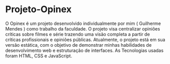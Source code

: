 # Projeto-Opinex

O Opinex é um projeto desenvolvido individualmente por mim ( Guilherme Mendes ) como trabalho da faculdade. O projeto visa centralizar opiniões críticas sobre filmes e série trazendo uma visão completa a partir de críticas profissionais e opiniões públicas. Atualmente, o projeto está em sua versão estática, com o objetivo de demonstrar minhas habilidades de desenvolvimento web e estruturação de interfaces. As Tecnologias usadas foram HTML, CSS e JavaScript.
